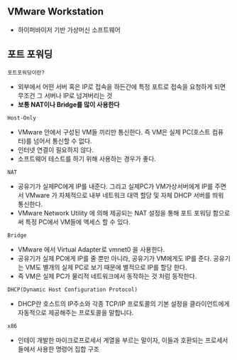 ## VMware Workstation

- 하이퍼바이저 기반 가상머신 소프트웨어

## 포트 포워딩

` 포트포워딩이란? `

- 외부에서 어떤 서버 혹은 IP로 접속을 하든간에 특정 포트로 접속을 요청하게 되면 무조건 그 서버나 IP로 넘겨버리는 것
- **보통 NAT이나 Bridge를 많이 사용한다**

` Host-Only `

- VMware 안에서 구성된 VM들 끼리만 통신한다. 즉 VM은 실제 PC(호스트 컴퓨터)를 넘어서 통신할 수 없다.
- 인터넷 연결이 필요하지 않다.
- 소프트웨어 테스트를 하기 위해 사용하는 경우가 좋다.

` NAT `

- 공유기가 실제PC에게 IP를 내준다. 그리고 실제PC가 VM가상서버에게 IP를 주면서 VMware 가 자체적으로 내부 네트워크 대역 할당 및 자체 DHCP 서버를 띄워 통신한다.
- VMware Network Utility 에 의해 제공되는 NAT 설정을 통해 포트 포워딩 함으로써 특정 PC에서 VM들에 액세스 할 수 있다.

` Bridge `

- VMware 에서 Virtual Adapter로 vmnet0 을 사용한다.
- 공유기가 실제 PC에게 IP를 줄 뿐만 아니라, 공유기가 VM에게도 IP를 준다. 공유기는 VM도 별개의 실제 PC로 보기 때문에 별적으로 IP를 할당 한다.
- 즉 VM은 실제 PC가 물리적 네트워크에서 동작하는 것 처럼 동작한다. 

` DHCP(Dynamic Host Configuration Protocol) `

- DHCP란 호스트의 IP주소와 각종 TCP/IP 프로토콜의 기본 설정을 클라이언트에게 자동적으로 제공해주는 프로토콜을 말합니다.

` x86 `

- 인테이 개발한 마이크로프로세서 계열을 부르는 말이자, 이들과 호환되는 프로세서들에서 사용한 명령어 집합 구조

